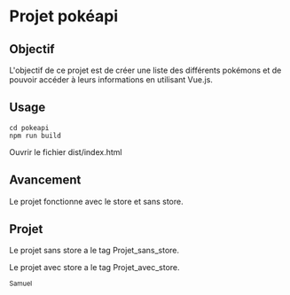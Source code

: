 # Projet pokéapi

## Objectif

L'objectif de ce projet est de créer une liste des différents pokémons et de pouvoir accéder à leurs informations en utilisant Vue.js.

## Usage
```
cd pokeapi
npm run build
```

Ouvrir le fichier dist/index.html

## Avancement

Le projet fonctionne avec le store et sans store.

## Projet

Le projet sans store a le tag Projet_sans_store.

Le projet avec store a le tag Projet_avec_store.

<sub>Samuel</sub>